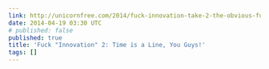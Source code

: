 ```yaml
---
link: http://unicornfree.com/2014/fuck-innovation-take-2-the-obvious-fucking-fuck-fuckers
date: 2014-04-19 03:30 UTC
# published: false
published: true
title: 'Fuck "Innovation" 2: Time is a Line, You Guys!'
tags: []
---
```



